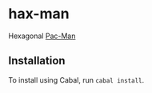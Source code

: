 # hax-man

Hexagonal [Pac-Man](https://en.wikipedia.org/wiki/Pac-Man)

## Installation

To install using Cabal, run `cabal install`.
